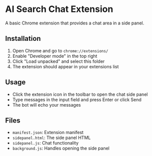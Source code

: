 # AI Search Chat Extension

A basic Chrome extension that provides a chat area in a side panel.

## Installation

1. Open Chrome and go to `chrome://extensions/`
2. Enable "Developer mode" in the top right
3. Click "Load unpacked" and select this folder
4. The extension should appear in your extensions list

## Usage

- Click the extension icon in the toolbar to open the chat side panel
- Type messages in the input field and press Enter or click Send
- The bot will echo your messages

## Files

- `manifest.json`: Extension manifest
- `sidepanel.html`: The side panel HTML
- `sidepanel.js`: Chat functionality
- `background.js`: Handles opening the side panel